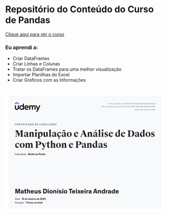 <h1>Repositório do Conteúdo do Curso de Pandas</h1>

<a href="https://www.udemy.com/course/tratamento-de-dados-com-python-e-pandas-primeiros-passos/">Clique aqui para ver o curso</a>

<h3>Eu aprendi a:</h3>

- Criar DataFrames
- Criar Linhas e Colunas
- Tratar os DataFrames para uma melhor visualização
- Importar Planilhas do Excel
- Criar Gráficos com as Informações

<br />

<Img src="./Github/certificado.jpg"/>
